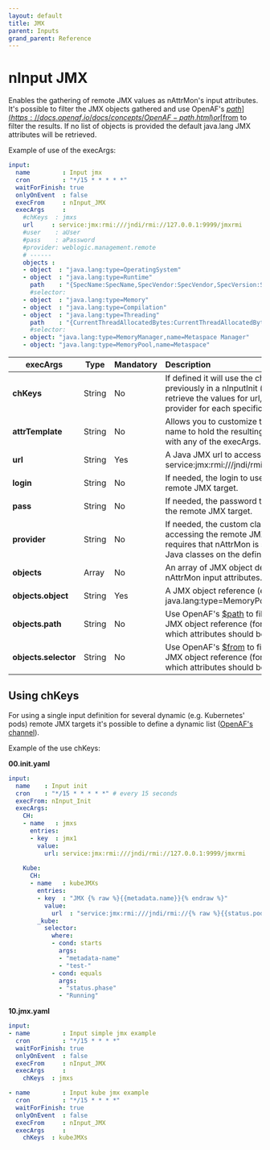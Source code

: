 ```yaml
---
layout: default
title: JMX
parent: Inputs
grand_parent: Reference
---
```

# nInput JMX

Enables the gathering of remote JMX values as nAttrMon's input attributes. It's possible to filter the JMX objects gathered and use OpenAF's [$path](https://docs.openaf.io/docs/concepts/OpenAF-path.html) or [$from](https://docs.openaf.io/docs/concepts/OpenAF-nLinq.html) to filter the results. If no list of objects is provided the default java.lang JMX attributes will be retrieved.

Example of use of the execArgs:

```yaml
input:
  name         : Input jmx
  cron         : "*/15 * * * * *"
  waitForFinish: true
  onlyOnEvent  : false
  execFrom     : nInput_JMX
  execArgs     :
    #chKeys  : jmxs
    url     : service:jmx:rmi:///jndi/rmi://127.0.0.1:9999/jmxrmi
    #user    : aUser
    #pass    : aPassword
    #provider: weblogic.management.remote
    # ------
    objects :
    - object  : "java.lang:type=OperatingSystem"
    - object  : "java.lang:type=Runtime"
      path    : "{SpecName:SpecName,SpecVendor:SpecVendor,SpecVersion:SpecVersion,ManagementSpecVersion:ManagementSpecVersion,InputArguments:InputArguments,BootClassPathSupported:BootClassPathSupported,VmName:VmName,VmVendor:VmVendor,VmVersion:VmVersion,Uptime:Uptime,StartTime:StartTime,Name:Name,ClassPath:ClassPath}"
      #selector:
    - object  : "java.lang:type=Memory"
    - object  : "java.lang:type=Compilation"
    - object  : "java.lang:type=Threading"
      path    : "{CurrentThreadAllocatedBytes:CurrentThreadAllocatedBytes,ThreadCount:ThreadCount,TotalStartedThreadCount:TotalStartedThreadCount,CurrentThreadCpuTime:CurrentThreadCpuTime,CurrentThreadUserTime:CurrentThreadUserTime,PeakThreadCount:PeakThreadCount,DaemonThreadCount:DaemonThreadCount}"
      #selector:
    - object: "java.lang:type=MemoryManager,name=Metaspace Manager"
    - object: "java.lang:type=MemoryPool,name=Metaspace"    
```

| execArgs | Type | Mandatory | Description | 
| -------- | ---- | --------- |:----------- |
| **chKeys** | String | No | If defined it will use the channel (defined previously in a nInputInit (see example below)) to retrieve the values for url, login, pass and provider for each specific key. |
| **attrTemplate** | String | No | Allows you to customize the nAttrMon attribute name to hold the resulting values parameterized with any of the execArgs. |
| **url** | String | Yes | A Java JMX url to access the target JMX (e.g service:jmx:rmi:///jndi/rmi://1.2.3.4:1234/jmxrmi). |
| **login** | String | No | If needed, the login to use when accessing the remote JMX target. |
| **pass** | String | No | If needed, the password to use when accessing the remote JMX target. |
| **provider** | String | No | If needed, the custom class to use when accessing the remote JMX target (NOTE: this requires that nAttrMon is started with the extra Java classes on the defined classpath). |
| **objects** | Array | No | An array of JMX object definitions to gather into nAttrMon input attributes. |
| **objects.object** | String | Yes | A JMX object reference (e.g. java.lang:type=MemoryPool,name=Metaspace) |
| **objects.path** | String | No | Use OpenAF's [$path](https://docs.openaf.io/docs/concepts/OpenAF-path.html) to filter the output of the JMX object reference (for example: to select which attributes should be considered) |
| **objects.selector** | String | No | Use OpenAF's [$from](https://docs.openaf.io/docs/concepts/OpenAF-nLinq.html) to filter the output of the JMX object reference (for example: to select which attributes should be considered) |

## Using chKeys

For using a single input definition for several dynamic (e.g. Kubernetes' pods) remote JMX targets it's possible to define a dynamic list ([OpenAF's channel](https://docs.openaf.io/docs/concepts/OpenAF-Channels.html)).

Example of the use chKeys:

**00.init.yaml**
````yaml
input:
  name    : Input init
  cron    : "*/15 * * * * *" # every 15 seconds
  execFrom: nInput_Init
  execArgs:
    CH:
    - name   : jmxs
      entries:
      - key  : jmx1
        value:
          url: service:jmx:rmi:///jndi/rmi://127.0.0.1:9999/jmxrmi
    
    Kube:
      CH:
      - name   : kubeJMXs
        entries:
        - key  : "JMX {% raw %}{{metadata.name}}{% endraw %}"
          value:
            url  : "service:jmx:rmi:///jndi/rmi://{% raw %}{{status.podIP}}{% endraw %}:9999/jmxrmi"
        _kube:
          selector:
            where:
            - cond: starts
              args:
              - "metadata-name"
              - "test-"
            - cond: equals
              args:
              - "status.phase"
              - "Running"
````

**10.jmx.yaml**
````yaml
input:
- name         : Input simple jmx example
  cron         : "*/15 * * * *"
  waitForFinish: true
  onlyOnEvent  : false
  execFrom     : nInput_JMX
  execArgs     :
    chKeys  : jmxs

- name         : Input kube jmx example
  cron         : "*/15 * * * *"
  waitForFinish: true
  onlyOnEvent  : false
  execFrom     : nInput_JMX
  execArgs     :
    chKeys  : kubeJMXs
````